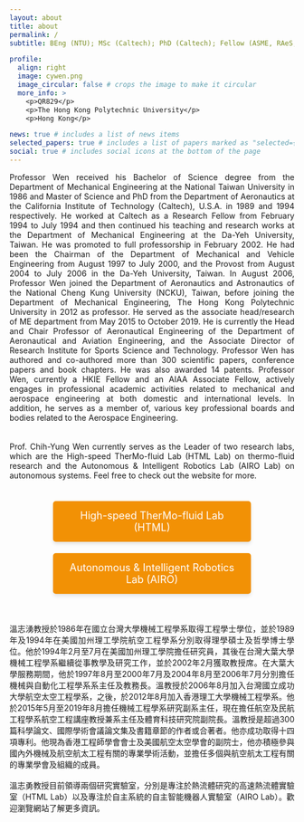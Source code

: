 ```yaml
---
layout: about
title: about
permalink: /
subtitle: BEng (NTU); MSc (Caltech); PhD (Caltech); Fellow (ASME, RAeS, HKIE); Associate Fellow/AIAA

profile:
  align: right
  image: cywen.png
  image_circular: false # crops the image to make it circular
  more_info: >
    <p>QR829</p>
    <p>The Hong Kong Polytechnic University</p>
    <p>Hong Kong</p>

news: true # includes a list of news items
selected_papers: true # includes a list of papers marked as "selected={true}"
social: true # includes social icons at the bottom of the page
---
```


<head>
    <meta charset="UTF-8">
    <meta name="viewport" content="width=device-width, initial-scale=1.0">
    <style>
        .button-container {
            display: flex;
            justify-content: center;
            gap: 20px;
            margin-top: 20px;
            flex-wrap: wrap;
        }
        .button-container a {
            text-decoration: none;
            padding: 15px 25px;
            color: white;
            background-color: #f29105;
            border-radius: 5px;
            font-size: 18px;
            text-align: center;
            width: 100%;
            max-width: 300px;
            box-shadow: 0 4px 6px rgba(0, 0, 0, 0.1);
            transition: background-color 0.3s ease;
        }
        .button-container a:hover {
            background-color: #c17408;
        }
    </style>
</head>

<div align="justify">
Professor Wen received his Bachelor of Science degree from the Department of Mechanical Engineering at the National Taiwan University in 1986 and Master of Science and PhD from the Department of Aeronautics at the California Institute of Technology (Caltech), U.S.A. in 1989 and 1994 respectively. He worked at Caltech as a Research Fellow from February 1994 to July 1994 and then continued his teaching and research works at the Department of Mechanical Engineering at the Da-Yeh University, Taiwan. He was promoted to full professorship in February 2002. He had been the Chairman of the Department of Mechanical and Vehicle Engineering from August 1997 to July 2000, and the Provost from August 2004 to July 2006 in the Da-Yeh University, Taiwan. In August 2006, Professor Wen joined the Department of Aeronautics and Astronautics of the National Cheng Kung University (NCKU), Taiwan, before joining the Department of Mechanical Engineering, The Hong Kong Polytechnic University in 2012 as professor. He served as the associate head/research of ME department from May 2015 to October 2019. He is currently the Head and Chair Professor of Aeronautical Engineering of the Department of Aeronautical and Aviation Engineering, and the Associate Director of Research Institute for Sports Science and Technology. Professor Wen has authored and co-authored more than 300 scientific papers, conference papers and book chapters. He was also awarded 14 patents. Professor Wen, currently a HKIE Fellow and an AIAA Associate Fellow, actively engages in professional academic activities related to mechanical and aerospace engineering at both domestic and international levels. In addition, he serves as a member of, various key professional boards and bodies related to the Aerospace Engineering.
<br/>
<br/>
<br/>
Prof. Chih-Yung Wen currently serves as the Leader of two research labs, which are the High-speed TherMo-fluid Lab (HTML Lab) on thermo-fluid research and the Autonomous & Intelligent Robotics Lab (AIRO Lab) on autonomous systems. Feel free to check out the website for more.
<br/>
<br/>
<div class="button-container">
    <a href="https://htmlgh034.github.io/" target="_blank">High-speed TherMo-fluid Lab (HTML)</a>
    <a href="https://gh034.github.io/" target="_blank">Autonomous & Intelligent Robotics Lab (AIRO)</a>
</div>
<br/>
<br/>
<br/>
溫志湧教授於1986年在國立台灣大學機械工程學系取得工程學士學位，並於1989年及1994年在美國加州理工學院航空工程學系分別取得理學碩士及哲學博士學位。他於1994年2月至7月在美國加州理工學院擔任研究員，其後在台灣大葉大學機械工程學系繼續從事教學及研究工作，並於2002年2月獲取教授席。在大葉大學服務期間，他於1997年8月至2000年7月及2004年8月至2006年7月分別擔任機械與自動化工程學系系主任及教務長。溫教授於2006年8月加入台灣國立成功大學航空太空工程學系，之後，於2012年8月加入香港理工大學機械工程學系。他於2015年5月至2019年8月擔任機械工程學系研究副系主任，現在擔任航空及民航工程學系航空工程講座教授兼系主任及體育科技研究院副院長。溫教授是超過300篇科學論文、國際學術會議論文集及書籍章節的作者或合著者。他亦成功取得十四項專利。他現為香港工程師學會會士及美國航空太空學會的副院士，他亦積極參與國內外機械及航空航太工程有關的專業學術活動，並擔任多個與航空航太工程有關的專業學會及組織的成員。
<br/>
<br/>
溫志勇教授目前領導兩個研究實驗室，分別是專注於熱流體研究的高速熱流體實驗室（HTML Lab）以及專注於自主系統的自主智能機器人實驗室（AIRO Lab）。歡迎瀏覽網站了解更多資訊。
<br/>
<br/>
<br/>
</div>
